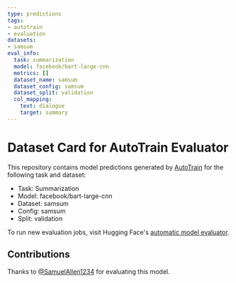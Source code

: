 ```yaml
---
type: predictions
tags:
- autotrain
- evaluation
datasets:
- samsum
eval_info:
  task: summarization
  model: facebook/bart-large-cnn
  metrics: []
  dataset_name: samsum
  dataset_config: samsum
  dataset_split: validation
  col_mapping:
    text: dialogue
    target: summary
---
```

# Dataset Card for AutoTrain Evaluator

This repository contains model predictions generated by [AutoTrain](https://huggingface.co/autotrain) for the following task and dataset:

* Task: Summarization
* Model: facebook/bart-large-cnn
* Dataset: samsum
* Config: samsum
* Split: validation

To run new evaluation jobs, visit Hugging Face's [automatic model evaluator](https://huggingface.co/spaces/autoevaluate/model-evaluator).

## Contributions

Thanks to [@SamuelAllen1234](https://huggingface.co/SamuelAllen1234) for evaluating this model.
